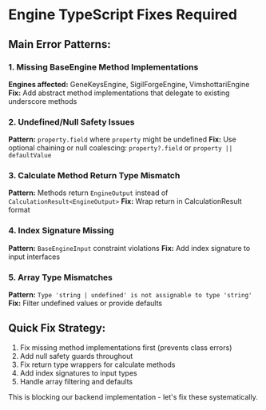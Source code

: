 # Engine TypeScript Fixes Required

## Main Error Patterns:

### 1. Missing BaseEngine Method Implementations
**Engines affected:** GeneKeysEngine, SigilForgeEngine, VimshottariEngine
**Fix:** Add abstract method implementations that delegate to existing underscore methods

### 2. Undefined/Null Safety Issues
**Pattern:** `property.field` where `property` might be undefined
**Fix:** Use optional chaining or null coalescing: `property?.field` or `property || defaultValue`

### 3. Calculate Method Return Type Mismatch
**Pattern:** Methods return `EngineOutput` instead of `CalculationResult<EngineOutput>`
**Fix:** Wrap return in CalculationResult format

### 4. Index Signature Missing
**Pattern:** `BaseEngineInput` constraint violations
**Fix:** Add index signature to input interfaces

### 5. Array Type Mismatches
**Pattern:** `Type 'string | undefined' is not assignable to type 'string'`
**Fix:** Filter undefined values or provide defaults

## Quick Fix Strategy:
1. Fix missing method implementations first (prevents class errors)
2. Add null safety guards throughout
3. Fix return type wrappers for calculate methods
4. Add index signatures to input types
5. Handle array filtering and defaults

This is blocking our backend implementation - let's fix these systematically. 